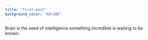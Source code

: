 ```yaml
---
title: "first-post"
background_color: "AEC4BE"
---
```


Brain is the seed of intelligence something incredible is waiting to be known.
